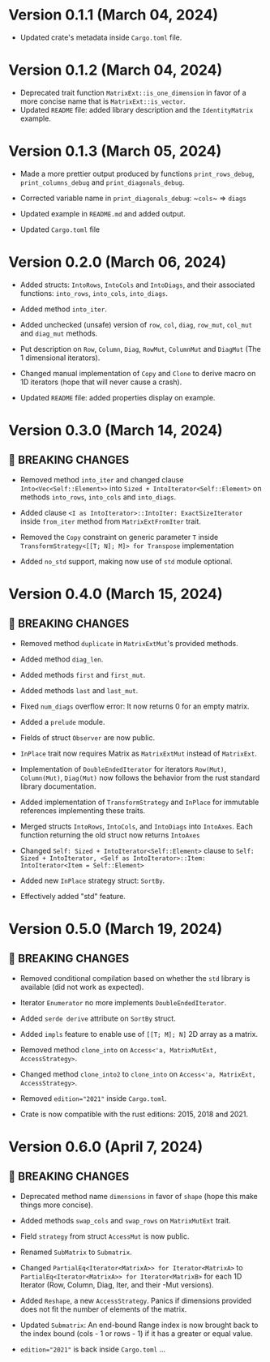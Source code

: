 # Version 0.1.1 (March 04, 2024)

* Updated crate's metadata inside `Cargo.toml` file.

# Version 0.1.2 (March 04, 2024)

* Deprecated trait function `MatrixExt::is_one_dimension` in favor of a more concise name that is `MatrixExt::is_vector`.
* Updated `README` file: added library description and the `IdentityMatrix` example.

# Version 0.1.3 (March 05, 2024)

* Made a more prettier output produced by functions `print_rows_debug`, `print_columns_debug` and `print_diagonals_debug`.

* Corrected variable name in `print_diagonals_debug`: ~`cols`~ => `diags`

* Updated example in `README.md` and added output.

* Updated `Cargo.toml` file


# Version 0.2.0 (March 06, 2024)

* Added structs: `IntoRows`, `IntoCols` and `IntoDiags`, and their associated functions: `into_rows`, `into_cols`, `into_diags`.

* Added method `into_iter`.

* Added unchecked (unsafe) version of `row`, `col`, `diag`, `row_mut`, `col_mut` and `diag_mut` methods.

* Put description on `Row`, `Column`, `Diag`, `RowMut`, `ColumnMut` and `DiagMut` (The 1 dimensional iterators).

* Changed manual implementation of `Copy` and `Clone` to derive macro on 1D iterators (hope that will never cause a crash).

* Updated `README` file: added properties display on example.


# Version 0.3.0 (March 14, 2024) 

## 🚨 **BREAKING CHANGES**

* Removed method `into_iter` and changed clause `Into<Vec<Self::Element>>` into `Sized + IntoIterator<Self::Element>` on methods `into_rows`, `into_cols` and `into_diags`.

* Added clause `<I as IntoIterator>::IntoIter: ExactSizeIterator` inside `from_iter` method from `MatrixExtFromIter` trait.

* Removed the `Copy` constraint on generic parameter `T` inside `TransformStrategy<[[T; N]; M]> for Transpose` implementation

* Added `no_std` support, making now use of `std` module optional.


# Version 0.4.0 (March 15, 2024) 

## 🚨 **BREAKING CHANGES**

* Removed method `duplicate` in `MatrixExtMut`'s provided methods.

* Added method `diag_len`.

* Added methods `first` and `first_mut`.

* Added methods `last` and `last_mut`.

* Fixed `num_diags` overflow error: It now returns 0 for an empty matrix.

* Added a `prelude` module.

* Fields of struct `Observer` are now public.

* `InPlace` trait now requires Matrix as `MatrixExtMut` instead of `MatrixExt`.

* Implementation of `DoubleEndedIterator` for iterators `Row(Mut)`, `Column(Mut)`, `Diag(Mut)` now follows the behavior from the rust standard library documentation.

* Added implementation of `TransformStrategy` and `InPlace` for immutable references implementing these traits.

* Merged structs `IntoRows`, `IntoCols`, and `IntoDiags` into `IntoAxes`. Each function returning the old struct now returns `IntoAxes`

* Changed `Self: Sized + IntoIterator<Self::Element>` clause to `Self: Sized + IntoIterator, <Self as IntoIterator>::Item: IntoIterator<Item = Self::Element>` 

* Added new `InPlace` strategy struct: `SortBy`.

* Effectively added "std" feature.


# Version 0.5.0 (March 19, 2024)

## 🚨 **BREAKING CHANGES**

* Removed conditional compilation based on whether the `std` library is available (did not work as expected).

* Iterator `Enumerator` no more implements `DoubleEndedIterator`.

* Added `serde derive` attribute on `SortBy` struct.

* Added `impls` feature to enable use of `[[T; M]; N]` 2D array as a matrix.

* Removed method `clone_into` on `Access<'a, MatrixMutExt, AccessStrategy>`.

* Changed method `clone_into2` to `clone_into` on `Access<'a, MatrixExt, AccessStrategy>`.
 
* Removed `edition="2021"` inside `Cargo.toml`. 

* Crate is now compatible with the rust editions: 2015, 2018 and 2021.


# Version 0.6.0 (April 7, 2024)

## 🚨 **BREAKING CHANGES**

* Deprecated method name `dimensions` in favor of `shape` (hope this make things more concise).

* Added methods `swap_cols` and `swap_rows` on `MatrixMutExt` trait.

* Field `strategy` from struct `AccessMut` is now public.

* Renamed `SubMatrix` to `Submatrix`.

* Changed `PartialEq<Iterator<MatrixA>> for Iterator<MatrixA>` to `PartialEq<Iterator<MatrixA>> for Iterator<MatrixB>` for each 1D Iterator (Row, Column, Diag, Iter, and their -Mut versions).

* Added `Reshape`,  a new `AccessStrategy`. Panics if dimensions provided does not fit the number of elements of the matrix.

* Updated `Submatrix`: An end-bound Range index is now brought back to the index bound (cols - 1 or rows - 1) if it has a greater or equal value. 

* `edition="2021"` is back inside `Cargo.toml` ... 